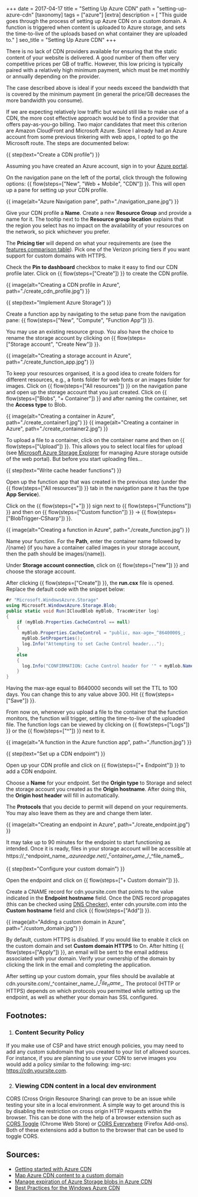 +++
date = 2017-04-17
title = "Setting Up Azure&nbsp;CDN"
path = "setting-up-azure-cdn"
[taxonomy]
tags = ["azure"]
[extra]
description = [
  "This guide goes through the process of setting up Azure CDN on a custom domain. A function is triggered when content is uploaded to Azure storage, and sets the time-to-live of the uploads based on what container they are uploaded to."
]
seo_title = "Setting Up Azure CDN"
+++

There is no lack of CDN providers available for ensuring that the static content of your website is delivered. A good number of them offer very competitive prices per GB of traffic. However, this low pricing is typically paired with a relatively high minimum payment, which must be met monthly or annually depending on the provider.

The case described above is ideal if your needs exceed the bandwidth that is covered by the minimum payment (in general the price/GB decreases the more bandwidth you consume).

If we are expecting relatively low traffic but would still like to make use of a CDN, the more cost effective approach would be to find a provider that offers pay-as-you-go billing. Two major candidates that meet this criterion are Amazon CloudFront and Microsoft Azure. Since I already had an Azure account from some previous tinkering with web apps, I opted to go the Microsoft route. The steps are documented below:

{{ step(text="Create a CDN profile") }}

Assuming you have created an Azure account, sign in to your [Azure portal][1].

On the navigation pane on the left of the portal, click through the following options: {{ flow(steps=["New", "Web&nbsp;+&nbsp;Mobile", "CDN"]) }}. This will open up a pane for setting up your CDN profile.

{{ image(alt="Azure Navigation pane", path="./navigation_pane.jpg") }}

Give your CDN profile a __Name__. Create a new __Resource Group__ and provide a name for it. The tooltip next to the __Resource group location__ explains that the region you select has no impact on the availability of your resources on the network, so pick whichever you prefer.

The __Pricing tier__ will depend on what your requirements are (see the [features comparison table][2]). Pick one of the Verizon pricing tiers if you want support for custom domains with HTTPS.

Check the __Pin to dashboard__ checkbox to make it easy to find our CDN profile later. Click on {{ flow(steps=["Create"]) }} to create the CDN profile.

{{ image(alt="Creating a CDN profile in Azure", path="./create_cdn_profile.jpg") }}

{{ step(text="Implement Azure Storage") }}

Create a function app by navigating to the setup pane from the navigation pane: {{ flow(steps=["New", "Compute", "Function&nbsp;App"]) }}.

You may use an existing resource group. You also have the choice to rename the storage account by clicking on {{ flow(steps=["Storage&nbsp;account", "Create&nbsp;New"]) }}.

{{ image(alt="Creating a storage account in Azure", path="./create_function_app.jpg") }}

To keep your resources organised, it is a good idea to create folders for different resources, e.g., a <span class="input">fonts</span> folder for web fonts or an <span class="input">images</span> folder for images. Click on {{ flow(steps=["All&nbsp;resources"]) }} on the navigation pane and open up the storage account that you just created. Click on {{ flow(steps=["Blobs", "+&nbsp;Container"]) }} and after naming the container, set the __Access type__ to <span class="input">Blob</span>.

{{ image(alt="Creating a container in Azure", path="./create_container1.jpg") }}
{{ image(alt="Creating a container in Azure", path="./create_container2.jpg") }}

To upload a file to a container, click on the container name and then on {{ flow(steps=["Upload"]) }}. This allows you to select local files for upload (see [Microsoft Azure Storage Explorer][3] for managing Azure storage outside of the web portal). But before you start uploading files...

{{ step(text="Write cache header functions") }}

Open up the function app that was created in the previous step (under the {{ flow(steps=["All&nbsp;resources"]) }} tab in the navigation pane it has the type __App Service__).

Click on the {{ flow(steps=["+"]) }} sign next to {{ flow(steps=["Functions"]) }} and then on {{ flow(steps=["Custom&nbsp;function"]) }} &rarr; {{ flow(steps=["BlobTrigger-CSharp"]) }}.

{{ image(alt="Creating a function in Azure", path="./create_function.jpg") }}

Name your function. For the __Path__, enter the container name followed by <span class="input">/{name}</span> (if you have a container called <span class="input">images</span> in your storage account, then the path should be <span class="input">images/{name}</span>).

Under __Storage account connection__, click on {{ flow(steps=["new"]) }} and choose the storage account.

After clicking {{ flow(steps=["Create"]) }}, the __run.csx__ file is opened. Replace the default code with the snippet below:

```cs
#r "Microsoft.WindowsAzure.Storage"
using Microsoft.WindowsAzure.Storage.Blob;
public static void Run(ICloudBlob myBlob, TraceWriter log)
{
    if (myBlob.Properties.CacheControl == null)
    {
      myBlob.Properties.CacheControl = "public, max-age=_^8640000$_;
      myBlob.SetProperties();
      log.Info("Attempting to set Cache Control header...");
    }
    else
    {
      log.Info("CONFIRMATION: Cache Control header for '" + myBlob.Name + "' has been set to '" +  myBlob.Properties.CacheControl + "'");
    }
}
```

Having the max-age equal to <span class="input">8640000</span> seconds will set the TTL to 100 days. You can change this to any value above <span class="input">300</span>. Hit {{ flow(steps=["Save"]) }}.

From now on, whenever you upload a file to the container that the function monitors, the function will trigger, setting the time-to-live of the uploaded file. The function logs can be viewed by clicking on {{ flow(steps=["Logs"]) }} or the {{ flow(steps=["^"]) }} next to it.

{{ image(alt="A function in the Azure function app", path="./function.jpg") }}

{{ step(text="Set up a CDN endpoint") }}

Open up your CDN profile and click on {{ flow(steps=["+&nbsp;Endpoint"]) }} to add a CDN endpoint.

Choose a __Name__ for your endpoint. Set the __Origin type__ to <span class="input">Storage</span> and select the storage account you created as the __Origin hostname__. After doing this, the __Origin host header__ will fill in automatically.

The __Protocols__ that you decide to permit will depend on your requirements. You may also leave them as they are and change them later.

{{ image(alt="Creating an endpoint in Azure", path="./create_endpoint.jpg") }}

It may take up to 90 minutes for the endpoint to start functioning as intended. Once it is ready, files in your storage account will be accessible at <span class="input break-word pr-0">https://\_^endpoint_name$\_.azureedge.net/\_^container_name$\_/\_^file_name$\_</span>.

{{ step(text="Configure your custom domain") }}

Open the endpoint and click on {{ flow(steps=["+&nbsp;Custom&nbsp;domain"]) }}.

Create a CNAME record for <span class="input">cdn.yoursite.com</span> that points to the value indicated in the __Endpoint hostname__ field. Once the DNS record propagates (this can be checked using [DNS Checker][4]), enter <span class="input">cdn.yoursite.com</span> into the __Custom hostname__ field and click {{ flow(steps=["Add"]) }}.

{{ image(alt="Adding a custom domain in Azure", path="./custom_domain.jpg") }}

By default, custom HTTPS is disabled. If you would like to enable it click on the custom domain and set __Custom domain HTTPS__ to <span class="input">On</span>. After hitting {{ flow(steps=["Apply"]) }}, an email will be sent to the email address associated with your domain. Verify your ownership of the domain by clicking the link in the email and completing the application.

After setting up your custom domain, your files should be available at <span class="input break-word pr-0">cdn.yoursite.com/\_^container\_name$\_/\_^file_name$_</span>. The protocol (HTTP or HTTPS) depends on which protocols you permitted while setting up the endpoint, as well as whether your domain has SSL configured.

## Footnotes:

1. ### Content Security Policy

  If you make use of CSP and have strict enough policies, you may need to add any custom subdomain that you created to your list of allowed sources. For instance, if you are planning to use your CDN to serve images you would add a policy similar to the following: <span class="input break-word">img-src: https://cdn.yoursite.com</span>.

2. ### Viewing CDN content in a local dev environment

  CORS (Cross Origin Resource Sharing) can prove to be an issue while testing your site in a local environment. A simple way to get around this is by disabling the restriction on cross origin HTTP requests within the browser. This can be done with the help of a browser extension such as <a href="https://chrome.google.com/webstore/detail/cors-toggle/jioikioepegflmdnbocfhgmpmopmjkim">CORS Toggle</a> (Chrome Web Store) or <a href="https://addons.mozilla.org/en-US/firefox/addon/cors-everywhere/">CORS Everywhere</a> (Firefox Add-ons). Both of these extensions add a button to the browser that can be used to toggle CORS.

## Sources:

<ul class="u-list references">
  <li><a href="https://docs.microsoft.com/en-us/azure/cdn/cdn-create-new-endpoint">Getting started with Azure CDN</a></li>
  <li><a href="https://docs.microsoft.com/en-us/azure/cdn/cdn-map-content-to-custom-domain">Map Azure CDN content to a custom domain</a></li>
  <li><a href="https://docs.microsoft.com/en-us/azure/cdn/cdn-manage-expiration-of-blob-content">Manage expiration of Azure Storage blobs in Azure CDN</a></li>
  <li><a href="https://azure.microsoft.com/en-us/blog/best-practices-for-the-windows-azure-content-delivery-network/">Best Practices for the Windows Azure CDN</a></li>
</ul>

[1]: https://portal.azure.com
[2]: https://docs.microsoft.com/en-us/azure/cdn/cdn-overview
[3]: http://storageexplorer.com/
[4]: https://dnschecker.org/
